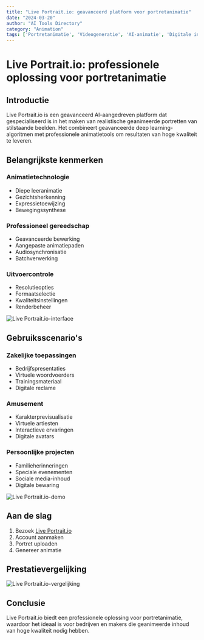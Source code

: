 ```yaml
---
title: "Live Portrait.io: geavanceerd platform voor portretanimatie"
date: "2024-03-20"
author: "AI Tools Directory"
category: "Animation"
tags: ['Portretanimatie', 'Videogeneratie', 'AI-animatie', 'Digitale inhoud']
---
```

# Live Portrait.io: professionele oplossing voor portretanimatie

## Introductie

Live Portrait.io is een geavanceerd AI-aangedreven platform dat gespecialiseerd is in het maken van realistische geanimeerde portretten van stilstaande beelden. Het combineert geavanceerde deep learning-algoritmen met professionele animatietools om resultaten van hoge kwaliteit te leveren.

## Belangrijkste kenmerken

### Animatietechnologie
- Diepe leeranimatie
- Gezichtsherkenning
- Expressietoewijzing
- Bewegingssynthese

### Professioneel gereedschap
- Geavanceerde bewerking
- Aangepaste animatiepaden
- Audiosynchronisatie
- Batchverwerking

### Uitvoercontrole
- Resolutieopties
- Formaatselectie
- Kwaliteitsinstellingen
- Renderbeheer

![Live Portrait.io-interface](/imgs/live-portrait-io/interface.jpg)

## Gebruiksscenario's

### Zakelijke toepassingen
- Bedrijfspresentaties
- Virtuele woordvoerders
- Trainingsmateriaal
- Digitale reclame

### Amusement
- Karakterprevisualisatie
- Virtuele artiesten
- Interactieve ervaringen
- Digitale avatars

### Persoonlijke projecten
- Familieherinneringen
- Speciale evenementen
- Sociale media-inhoud
- Digitale bewaring

![Live Portrait.io-demo](/imgs/live-portrait-io/demo.jpg)

## Aan de slag

1. Bezoek [Live Portrait.io](https://live-portrait.io)
2. Account aanmaken
3. Portret uploaden
4. Genereer animatie

## Prestatievergelijking

![Live Portrait.io-vergelijking](/imgs/live-portrait-io/comparison.jpg)

## Conclusie

Live Portrait.io biedt een professionele oplossing voor portretanimatie, waardoor het ideaal is voor bedrijven en makers die geanimeerde inhoud van hoge kwaliteit nodig hebben.